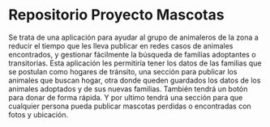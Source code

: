 
# Repositorio Proyecto Mascotas 


Se trata de una aplicación para ayudar al grupo de animaleros de la zona a reducir el tiempo que les lleva publicar en redes casos de animales encontrados, y gestionar fácilmente la búsqueda de familias adoptantes o transitorias. 
Esta aplicación les permitiría tener los datos de las familias que se postulan como hogares de tránsito, una sección para publicar los animales que buscan hogar, otra donde queden guardados los datos de los animales adoptados y de sus nuevas familias. También tendrá un botón para donar de forma rápida. 
Y por ultimo tendrá una sección para que cualquier persona pueda publicar mascotas perdidas o encontradas con fotos y ubicación. 



